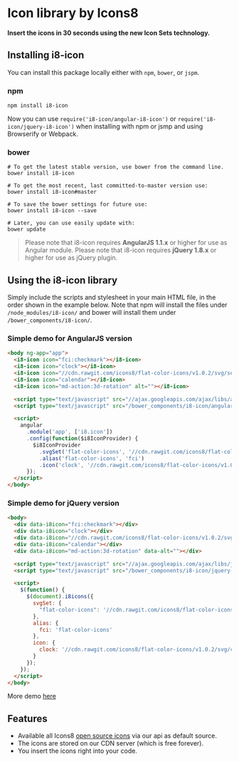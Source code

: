 # Icon library by Icons8

**Insert the icons in 30 seconds using the new Icon Sets technology.**

## Installing i8-icon

You can install this package locally either with `npm`, `bower`, or `jspm`.

### npm

```shell
npm install i8-icon
```

Now you can use `require('i8-icon/angular-i8-icon')` or `require('i8-icon/jquery-i8-icon')` when installing with npm or jsmp and using Browserify or Webpack.

### bower

```shell
# To get the latest stable version, use bower from the command line.
bower install i8-icon

# To get the most recent, last committed-to-master version use:
bower install i8-icon#master 

# To save the bower settings for future use:
bower install i8-icon --save

# Later, you can use easily update with:
bower update
```

> Please note that i8-icon requires **AngularJS 1.1.x** or higher for use as Angular module.
> Please note that i8-icon requires **jQuery 1.8.x** or higher for use as jQuery plugin.


## Using the i8-icon library

Simply include the scripts and stylesheet in your main HTML file, in the order shown in the example below. Note that npm will install the files under `/node_modules/i8-icon/` and bower will install them under `/bower_components/i8-icon/`.


### Simple demo for AngularJS version
```html
<body ng-app="app">
  <i8-icon icon="fci:checkmark"></i8-icon>
  <i8-icon icon="clock"></i8-icon>
  <i8-icon icon="//cdn.rawgit.com/icons8/flat-color-icons/v1.0.2/svg/search.svg"></i8-icon>
  <i8-icon icon="calendar"></i8-icon>
  <i8-icon icon="md-action:3d-rotation" alt=""></i8-icon>

  <script type="text/javascript" src="//ajax.googleapis.com/ajax/libs/angularjs/1.1.5/angular.js"></script>
  <script type="text/javascript" src="/bower_components/i8-icon/angular-i8-icon.js"></script>

  <script>
    angular
      .module('app', ['i8.icon'])
      .config(function($i8IconProvider) {
        $i8IconProvider
          .svgSet('flat-color-icons', '//cdn.rawgit.com/icons8/flat-color-icons/v1.0.2/icon-set/icons.svg')
          .alias('flat-color-icons', 'fci')
          .icon('clock', '//cdn.rawgit.com/icons8/flat-color-icons/v1.0.2/svg/clock.svg')
      });
  </script>
</body>
```

### Simple demo for jQuery version
```html
<body>
  <div data-i8icon="fci:checkmark"></div>
  <div data-i8icon="clock"></div>
  <div data-i8icon="//cdn.rawgit.com/icons8/flat-color-icons/v1.0.2/svg/search.svg"></div>
  <div data-i8icon="calendar"></div>
  <div data-i8icon="md-action:3d-rotation" data-alt=""></div>

  <script type="text/javascript" src="//ajax.googleapis.com/ajax/libs/jquery/1.8.0/jquery.js"></script>
  <script type="text/javascript" src="/bower_components/i8-icon/jquery-i8-icon.js"></script>

  <script>
    $(function() {
      $(document).i8icons({
        svgSet: {
          "flat-color-icons": '//cdn.rawgit.com/icons8/flat-color-icons/v1.0.2/icon-set/icons.svg'
        },
        alias: {
          fci: 'flat-color-icons'
        },
        icon: {
          clock: '//cdn.rawgit.com/icons8/flat-color-icons/v1.0.2/svg/clock.svg'
        }
      });
    });
  </script>
</body>
```

More demo [here](https://icons8.github.io/i8-icon/)

## Features

- Available all Icons8 [open source icons](https://github.com/icons8/flat-color-icons) via our api as default source.
- The icons are stored on our CDN server (which is free forever).
- You insert the icons right into your code.